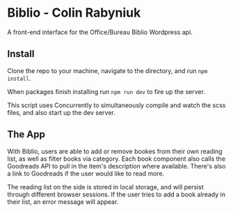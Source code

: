 # Biblio - Colin Rabyniuk

A front-end interface for the Office/Bureau Biblio Wordpress api.

## Install
Clone the repo to your machine, navigate to the directory, and run `npm install`.

When packages finish installing run `npm run dev` to fire up the server. 

This script uses Concurrently to simultaneously compile and watch the scss files, and also start up the dev server.

## The App
With Biblio, users are able to add or remove bookes from their own reading list, as well as filter books via category. Each book component also calls the Goodreads API to pull in the item's description where available. There's also a link to Goodreads if the user would like to read more. 

The reading list on the side is stored in local storage, and will persist through different browser sessions. If the user tries to add a book already in their list, an error message will appear. 
